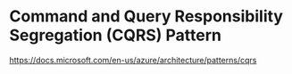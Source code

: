 # Command and Query Responsibility Segregation (CQRS) Pattern

https://docs.microsoft.com/en-us/azure/architecture/patterns/cqrs
